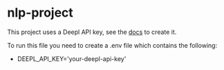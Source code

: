 # nlp-project
This project uses a Deepl API key, see the [docs](https://www.deepl.com/docs-api/translate-text/translate-text/) to create it.

To run this file you need to create a .env file which contains the following:
- DEEPL_API_KEY='your-deepl-api-key'
